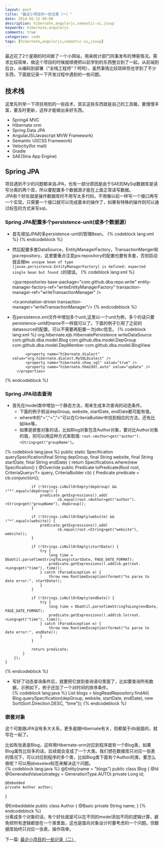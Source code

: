 ```yaml
---
layout: post
title: "最近小项目的一些记录（一）"
date: 2014-05-31 09:09
description: hibernate,angularjs,semantic-ui,jsoup
keywords: hibernate,angularjs
comments: true
categories: code
tags: [hibernate,angularjs,semantic-ui,jsoup]
---
```


最近花了2个星期的时间做了一个小网站，用来统计部门同事发布的博客情况。需求比较简单，做这个项目的时候就顺便把以前学到的东西整合到了一起，从前端到后台，从编码到部署（“全栈工程师”？呵呵），虽然事情比较琐碎但也学到了不少东西，下面就记录一下开发过程中遇到的一些问题。  
<!--more-->  
  
## 技术栈
这里先列举一下项目用到的一些技术，其实这些东西就是自己的工具箱，要慢慢丰富，要及时更新，这样才能做出来好东西。

* Spring4 MVC
* Hibernate orm
* Spring Data JPA
* AngularJS(Javascript MVW Framework)
* Semantic UI(CSS Framework)
* Velocity(for mail)
* Gradle
* SAE(Sina App Engine)
  
## Spring JPA
项目遇到不少的问题都来自JPA，也有一部分原因是由于SAE的MySql数据库是读写分离的两个库，所以要配置多个数据源才能在上面正常读写数据。  
JPA有个好处就是操作数据库时不用写太多代码，不用像以前一样写一个接口再写一个实现，只需要一个接口就可以完成基本的操作了，如果有特殊的操作则可以通过标签的方式来写sql。  
  
### Spring JPA配置多个persistence-unit(或多个数据源）

* 首先增加JPA的多persistence-unit的管理Bean。
{% codeblock lang:xml %}
	<bean id="persistenceUnitManager"
          class="org.springframework.orm.jpa.persistenceunit.DefaultPersistenceUnitManager">
        <property name="persistenceXmlLocation" value="classpath:META-INF/persistence.xml"/>
        <!--  comment dataSourceLooup to use jndi -->
        <property name="dataSourceLookup">
            <bean class="org.springframework.jdbc.datasource.lookup.BeanFactoryDataSourceLookup"/>
        </property>
    </bean>
{% endcodeblock %}  
  
* 然后配置多套DataSource，EntityManagerFactory，TransactionManger和jpa:repository，这里要重点注意jps:repository的配置也要有多套，否则启动就会报`No unique bean of type [javax.persistence.EntityManagerFactory] is defined: expected single bean but found 2`的错误。
{% codeblock lang:xml %}
	<!--write persistence unit config-->
    <bean id="writeJpaVendor"
          class="org.springframework.orm.jpa.vendor.HibernateJpaVendorAdapter">
        <property name="showSql" value="true"/>
        <property name="generateDdl" value="true"/>
    </bean>

    <bean id="writeDataSource" class="com.mchange.v2.c3p0.ComboPooledDataSource " destroy-method="close">
        <property name="driverClass" value="com.mysql.jdbc.Driver"/>
        <property name="jdbcUrl" value="jdbc:mysql://localhost:3306/deblog"/>
        <property name="user" value="root"/>
        <property name="password" value="root"/>
        <property name="acquireIncrement" value="1"/>
        <property name="initialPoolSize" value="5"/>
        <property name="maxPoolSize" value="20"/>
        <property name="minPoolSize" value="5"/>
        <property name="maxStatements" value="100"/>
        <property name="testConnectionOnCheckout" value="true"/>
    </bean>

    <bean id="writeEntityManagerFactory" class="org.springframework.orm.jpa.LocalContainerEntityManagerFactoryBean">
        <property name="persistenceUnitManager" ref="persistenceUnitManager" />
        <property name="persistenceUnitName" value="mainPersistenceUnit"/>
        <property name="jpaVendorAdapter" ref="writeJpaVendor" />
        <property name="loadTimeWeaver">
            <bean class="org.springframework.instrument.classloading.InstrumentationLoadTimeWeaver" />
        </property>
        <property name="jpaDialect">
            <bean class="org.springframework.orm.jpa.vendor.HibernateJpaDialect"/>
        </property>
    </bean>

    <bean id="writeTransactionManager" class="org.springframework.orm.jpa.JpaTransactionManager">
        <property name="entityManagerFactory" ref="writeEntityManagerFactory"/>
        <qualifier value="writeEm" />
        <property name="jpaDialect">
            <bean class="org.springframework.orm.jpa.vendor.HibernateJpaDialect" />
        </property>
    </bean>

    <jpa:repositories base-package="com.github.dba.repo.write"
                      entity-manager-factory-ref="writeEntityManagerFactory"
                      transaction-manager-ref="writeTransactionManager" />

    <tx:annotation-driven transaction-manager="writeTransactionManager"/>
{% endcodeblock %}  
  
* 在persistence.xml文件中增加多个unit,这里以一个unit为例，多个的话只要persistence-unit的name不一样就可以了。下面的例子引用了之前的datasource的配置，可以不需要再配置一次jdbc信息。
{% codeblock lang:xml %}
    <persistence-unit name="mainPersistenceUnit" transaction-type="RESOURCE_LOCAL">
        <provider>org.hibernate.ejb.HibernatePersistence</provider>
        <non-jta-data-source>writeDataSource</non-jta-data-source>
        <class>com.github.dba.model.Blog</class>
        <class>com.github.dba.model.DepGroup</class>
        <class>com.github.dba.model.DepMember</class>
        <class>com.github.dba.model.BlogView</class>
        <properties>
            <property name="javax.persistence.jdbc.driver" value="com.mysql.jdbc.Driver" />
            <property name="javax.persistence.jdbc.url" value="jdbc:mysql://localhost:3306/deblog" />
            <property name="javax.persistence.jdbc.user" value="root" />
            <property name="javax.persistence.jdbc.password" value="root" />

            <property name="hibernate.dialect" value="org.hibernate.dialect.MySQLDialect" />
            <property name="hibernate.show_sql" value="true" />
            <property name="hibernate.hbm2ddl.auto" value="update" />
        </properties>
    </persistence-unit>
{% endcodeblock %}  
  
### Spring JPA动态查询
* 首先在model类中增加一个静态方法，用来生成本次查询的动态条件。
	* 下面的例子假设depGroup, website, startDate, endDate都可能有值。
	* where中的"=","<",">"可以在CriteriaBuilder中找到相应的方法，还有比如like等。
	* 如果是嵌套对象的话，比如Blog对象包含Author对象，要对比Author对象的值，则可以用这种方式来取值: `root.<Author>get("author").<String>get("groupName")`。

{% codeblock lang:java %}
    public static Specification<Blog> querySpecification(final String depGroup, final String website,
                                                         final String startDate, final String endDate) {
        return Specifications.where(new Specification<Blog>() {
            @Override
            public Predicate toPredicate(Root<Blog> root, CriteriaQuery<?> query, CriteriaBuilder cb) {
                Predicate predicate = cb.conjunction();

                if (!Strings.isNullOrEmpty(depGroup) && !"*".equals(depGroup)) {
                    predicate.getExpressions().add(
                            cb.equal(root.<Author>get("author").<String>get("groupName"), depGroup));
                }

                if (!Strings.isNullOrEmpty(website) && !"*".equals(website)) {
                    predicate.getExpressions().add(
                            cb.equal(root.<String>get("website"), website));
                }

                if (!Strings.isNullOrEmpty(startDate)) {
                    try {
                        long time = DbaUtil.parseTimeStringToLong(startDate, PAGE_DATE_FORMAT);
                        predicate.getExpressions().add(cb.ge(root.<Long>get("time"), time));
                    } catch (ParseException e) {
                        throw new RuntimeException(format("%s parse to date error:", startDate));
                    }
                }

                if (!Strings.isNullOrEmpty(endDate)) {
                    try {
                        long time = DbaUtil.parseTimeStringToLong(endDate, PAGE_DATE_FORMAT);
                        predicate.getExpressions().add(cb.le(root.<Long>get("time"), time));
                    } catch (ParseException e) {
                        throw new RuntimeException(format("%s parse to date error:", endDate));
                    }
                }

                return predicate;
            }
        });
    }
{% endcodeblock %}  
  
* 写好了动态查询条件后，就要把它放到查询语句里面了，比如要查询所有数据，示例如下，例子还加了一个对时间的排序条件。  
{% codeblock lang:java %}
        List<Blog> blogs = blogReadRepository.findAll(
                Blog.querySpecification(depGroup, website, startDate, endDate),
                new Sort(Sort.Direction.DESC, "time"));
{% endcodeblock %}  

### 嵌套对象
这个可能跟JPA没有多大关系，更多是跟Hibernate有关，但都属于db层面的，就写在一起了。  
  
比如有张表是Blog，这样用Hibernate-orm对应到程序就有一个Blog类，如果Blog属性比较多的话，后续就会变成了一个大类。我们想在数据库只对应一张表的情况下，可以对应到程序的多个类，比如Blog类下面有个Author的类，要怎么做呢？可以用`@Embedded`标签来解决这个问题。  
{% codeblock lang:java %}
@Entity(name = "blogs")
public class Blog {
	@Id
    @GeneratedValue(strategy = GenerationType.AUTO)
    private Long id;

    @Embedded
    private Author author;
}

@Embeddable
public class Author {
    @Basic
    private String name;
}
{% endcodeblock %}  
分离成多个对象的话，有个好处就是可以在不同的model添加不同的逻辑计算，避免把所有逻辑都放在一个类里面，这也是面向对象设计时要考虑的一个问题。但数据库始终只对应一张表，操作简单。  
  

下一篇: [最近小项目的一些记录（二）][url1]

[url1]: http://zhaozhiming.github.io/blog/2014/05/31/some-tips-in-my-recent-project-2/